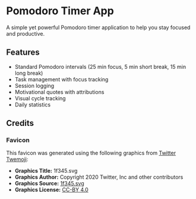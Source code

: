 # Pomodoro Timer App

A simple yet powerful Pomodoro timer application to help you stay focused and productive.

## Features

- Standard Pomodoro intervals (25 min focus, 5 min short break, 15 min long break)
- Task management with focus tracking
- Session logging
- Motivational quotes with attributions
- Visual cycle tracking
- Daily statistics

## Credits

### Favicon
This favicon was generated using the following graphics from [Twitter Twemoji](https://github.com/twitter/twemoji):

- **Graphics Title:** 1f345.svg  
- **Graphics Author:** Copyright 2020 Twitter, Inc and other contributors  
- **Graphics Source:** [1f345.svg](https://github.com/twitter/twemoji/blob/master/assets/svg/1f345.svg)  
- **Graphics License:** [CC-BY 4.0](https://creativecommons.org/licenses/by/4.0/)